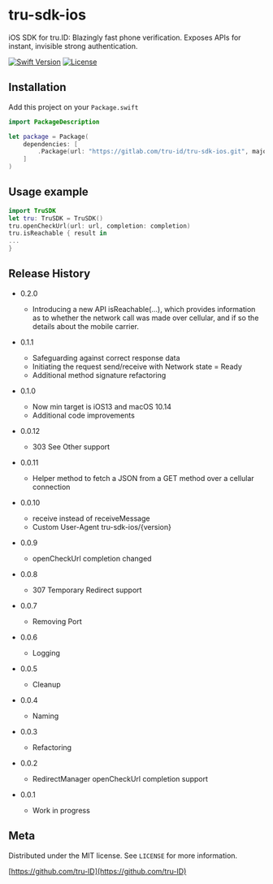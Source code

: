 # tru-sdk-ios

iOS SDK for tru.ID: Blazingly fast phone verification. Exposes APIs for instant, invisible strong authentication.

[![Swift Version][swift-image]][swift-url]
[![License][license-image]][license-url]


## Installation

Add this project on your `Package.swift`

```swift
import PackageDescription

let package = Package(
    dependencies: [
        .Package(url: "https://gitlab.com/tru-id/tru-sdk-ios.git", majorVersion: 0, minor: 0)
    ]
)
```

## Usage example


```swift
import TruSDK
let tru: TruSDK = TruSDK()
tru.openCheckUrl(url: url, completion: completion)
tru.isReachable { result in
...
}
```

## Release History
* 0.2.0
   * Introducing a new API isReachable(...), which provides information as to whether the network call was made over cellular,
   and if so the details about the mobile carrier.
   
* 0.1.1
    * Safeguarding against correct response data
    * Initiating the request send/receive with Network state = Ready
    * Additional method signature refactoring
* 0.1.0
    * Now min target is iOS13 and macOS 10.14
    * Additional code improvements
* 0.0.12
    * 303 See Other support
* 0.0.11
    * Helper method to fetch a JSON from a GET method over a cellular connection    
* 0.0.10
    * receive instead of receiveMessage
    * Custom User-Agent tru-sdk-ios/{version}
* 0.0.9
    * openCheckUrl completion changed 
* 0.0.8
    * 307 Temporary Redirect support
* 0.0.7
    * Removing Port  
* 0.0.6
    * Logging
* 0.0.5
    * Cleanup
* 0.0.4
    * Naming
* 0.0.3
    * Refactoring       
* 0.0.2
    * RedirectManager openCheckUrl completion support
* 0.0.1
    * Work in progress    
  











## Meta

Distributed under the MIT license. See ``LICENSE`` for more information.

[https://github.com/tru-ID](https://github.com/tru-ID)

[swift-image]:https://img.shields.io/badge/swift-5.0-green.svg
[swift-url]: https://swift.org/
[license-image]: https://img.shields.io/badge/License-MIT-blue.svg
[license-url]: LICENSE
